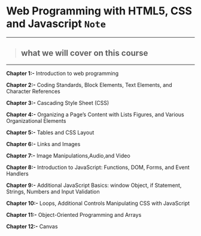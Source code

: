 # Web Programming with HTML5, CSS and Javascript `Note`

---

> ## what we will cover on this course



---

**Chapter 1:-** Introduction to web programming

**Chapter 2:-** Coding Standards, Block Elements, Text Elements, and Character References

**Chapter 3:-** Cascading Style Sheet (CSS)

**Chapter 4:-** Organizing a Page’s Content with Lists Figures, and Various Organizational Elements

**Chapter 5:-** Tables and CSS Layout

**Chapter 6:-** Links and Images

**Chapter 7:-** Image Manipulations,Audio,and Video

**Chapter 8:-** Introduction to JavaScript: Functions, DOM, Forms, and Event Handlers

**Chapter 9:-** Additional JavaScript Basics: window Object, if Statement, Strings, Numbers and Input Validation

**Chapter 10:-** Loops, Additional Controls Manipulating CSS with JavaScript

**Chapter 11:-** Object-Oriented Programming and Arrays

**Chapter 12:-** Canvas


